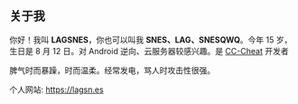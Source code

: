## 关于我
你好！我叫 **LAGSNES**，你也可以叫我 **SNES、LAG、SNESQWQ**。今年 15 岁，生日是 8 月 12 日。对 Android 逆向、云服务器较感兴趣。是 [CC-Cheat](https://codm.xyz) 开发者

脾气时而暴躁，时而温柔。经常发电，骂人时攻击性很强。

个人网站: https://lagsn.es
